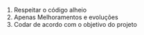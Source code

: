 1. Respeitar o código alheio
2. Apenas Melhoramentos e evoluções
3. Codar de acordo com o objetivo do projeto
